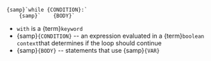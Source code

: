 `````{parsed-literal}
{samp}`while {CONDITION}:`
    {samp}`    {BODY}`
`````

* `with` is a {term}`keyword`
* {samp}`{CONDITION}` -- an expression evaluated in a {term}`boolean context`that determines if the loop should continue
* {samp}`{BODY}` -- statements that use {samp}`{VAR}`
